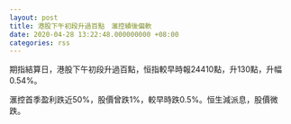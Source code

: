 ```yaml
---
layout: post
title: 港股下午初段升過百點　滙控績後偏軟
date: 2020-04-28 13:22:48.000000000 +08:00
categories: rss
---
```


期指結算日，港股下午初段升過百點，恒指較早時報24410點，升130點，升幅0.54%。

滙控首季盈利跌近50%，股價曾跌1%，較早時跌0.5%。恒生減派息，股價微跌。
